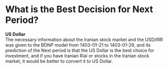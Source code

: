 # What is the Best Decision for Next Period?

**US Dollar**<br>
The necessary information about the Iranian stock market and the USD/IRR was given to the BDNP model from 1403-01-21 to 1403-01-29, and its prediction of the Next period is that the US Dollar is the best choice for investment, and if you have Iranian Rial or stocks in the Iranian stock market, it would be better to convert it to US Dollar.

